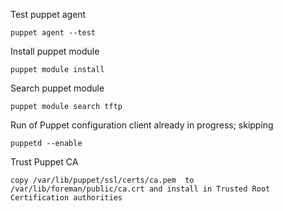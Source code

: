 <!---
```

```
-->

Test puppet agent
```
puppet agent --test
```

Install puppet module
```
puppet module install
```

Search puppet module
```
puppet module search tftp
```

Run of Puppet configuration client already in progress; skipping
```
puppetd --enable
```

Trust Puppet CA
```
copy /var/lib/puppet/ssl/certs/ca.pem  to /var/lib/foreman/public/ca.crt and install in Trusted Root Certification authorities
```